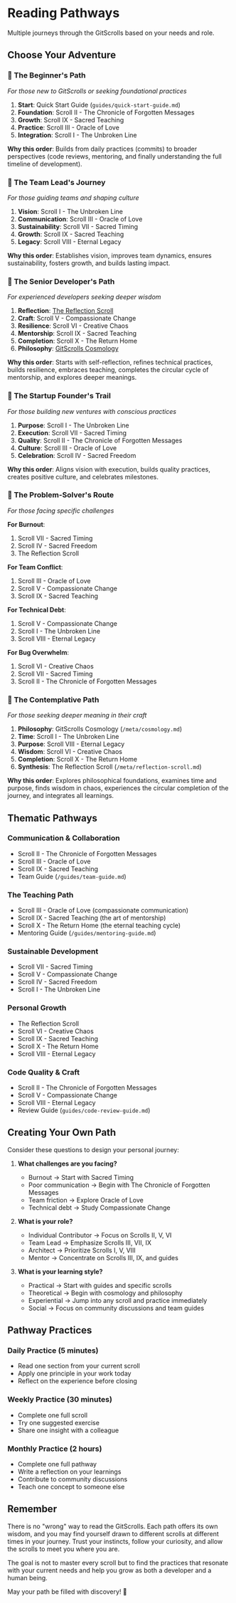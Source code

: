 # Reading Pathways

Multiple journeys through the GitScrolls based on your needs and role.

## Choose Your Adventure

### 🌱 The Beginner's Path
*For those new to GitScrolls or seeking foundational practices*

1. **Start**: Quick Start Guide (`guides/quick-start-guide.md`)
2. **Foundation**: Scroll II - The Chronicle of Forgotten Messages
3. **Growth**: Scroll IX - Sacred Teaching
4. **Practice**: Scroll III - Oracle of Love
5. **Integration**: Scroll I - The Unbroken Line

**Why this order**: Builds from daily practices (commits) to broader perspectives (code reviews, mentoring, and finally understanding the full timeline of development).

### 💼 The Team Lead's Journey
*For those guiding teams and shaping culture*

1. **Vision**: Scroll I - The Unbroken Line
2. **Communication**: Scroll III - Oracle of Love
3. **Sustainability**: Scroll VII - Sacred Timing  
4. **Growth**: Scroll IX - Sacred Teaching
5. **Legacy**: Scroll VIII - Eternal Legacy

**Why this order**: Establishes vision, improves team dynamics, ensures sustainability, fosters growth, and builds lasting impact.

### 🔧 The Senior Developer's Path
*For experienced developers seeking deeper wisdom*

1. **Reflection**: [The Reflection Scroll](../meta/reflection-scroll.md)
2. **Craft**: Scroll V - Compassionate Change
3. **Resilience**: Scroll VI - Creative Chaos
4. **Mentorship**: Scroll IX - Sacred Teaching
5. **Completion**: Scroll X - The Return Home
6. **Philosophy**: [GitScrolls Cosmology](../meta/cosmology.md)

**Why this order**: Starts with self-reflection, refines technical practices, builds resilience, embraces teaching, completes the circular cycle of mentorship, and explores deeper meanings.

### 🚀 The Startup Founder's Trail
*For those building new ventures with conscious practices*

1. **Purpose**: Scroll I - The Unbroken Line
2. **Execution**: Scroll VII - Sacred Timing
3. **Quality**: Scroll II - The Chronicle of Forgotten Messages
4. **Culture**: Scroll III - Oracle of Love
5. **Celebration**: Scroll IV - Sacred Freedom

**Why this order**: Aligns vision with execution, builds quality practices, creates positive culture, and celebrates milestones.

### 🎯 The Problem-Solver's Route
*For those facing specific challenges*

**For Burnout**:
1. Scroll VII - Sacred Timing
2. Scroll IV - Sacred Freedom
3. The Reflection Scroll

**For Team Conflict**:
1. Scroll III - Oracle of Love
2. Scroll V - Compassionate Change
3. Scroll IX - Sacred Teaching

**For Technical Debt**:
1. Scroll V - Compassionate Change
2. Scroll I - The Unbroken Line
3. Scroll VIII - Eternal Legacy

**For Bug Overwhelm**:
1. Scroll VI - Creative Chaos
2. Scroll VII - Sacred Timing
3. Scroll II - The Chronicle of Forgotten Messages

### 🌊 The Contemplative Path
*For those seeking deeper meaning in their craft*

1. **Philosophy**: GitScrolls Cosmology (`/meta/cosmology.md`)
2. **Time**: Scroll I - The Unbroken Line
3. **Purpose**: Scroll VIII - Eternal Legacy
4. **Wisdom**: Scroll VI - Creative Chaos
5. **Completion**: Scroll X - The Return Home
6. **Synthesis**: The Reflection Scroll (`/meta/reflection-scroll.md`)

**Why this order**: Explores philosophical foundations, examines time and purpose, finds wisdom in chaos, experiences the circular completion of the journey, and integrates all learnings.

## Thematic Pathways

### Communication & Collaboration
- Scroll II - The Chronicle of Forgotten Messages
- Scroll III - Oracle of Love  
- Scroll IX - Sacred Teaching
- Team Guide (`/guides/team-guide.md`)

### The Teaching Path
- Scroll III - Oracle of Love (compassionate communication)
- Scroll IX - Sacred Teaching (the art of mentorship)
- Scroll X - The Return Home (the eternal teaching cycle)
- Mentoring Guide (`/guides/mentoring-guide.md`)

### Sustainable Development
- Scroll VII - Sacred Timing
- Scroll V - Compassionate Change
- Scroll IV - Sacred Freedom
- Scroll I - The Unbroken Line

### Personal Growth
- The Reflection Scroll
- Scroll VI - Creative Chaos
- Scroll IX - Sacred Teaching
- Scroll X - The Return Home
- Scroll VIII - Eternal Legacy

### Code Quality & Craft
- Scroll II - The Chronicle of Forgotten Messages
- Scroll V - Compassionate Change
- Scroll VIII - Eternal Legacy
- Review Guide (`guides/code-review-guide.md`)

## Creating Your Own Path

Consider these questions to design your personal journey:

1. **What challenges are you facing?**
   - Burnout → Start with Sacred Timing
   - Poor communication → Begin with The Chronicle of Forgotten Messages
   - Team friction → Explore Oracle of Love
   - Technical debt → Study Compassionate Change

2. **What is your role?**
   - Individual Contributor → Focus on Scrolls II, V, VI
   - Team Lead → Emphasize Scrolls III, VII, IX
   - Architect → Prioritize Scrolls I, V, VIII
   - Mentor → Concentrate on Scrolls III, IX, and guides

3. **What is your learning style?**
   - Practical → Start with guides and specific scrolls
   - Theoretical → Begin with cosmology and philosophy
   - Experiential → Jump into any scroll and practice immediately
   - Social → Focus on community discussions and team guides

## Pathway Practices

### Daily Practice (5 minutes)
- Read one section from your current scroll
- Apply one principle in your work today
- Reflect on the experience before closing

### Weekly Practice (30 minutes)
- Complete one full scroll
- Try one suggested exercise
- Share one insight with a colleague

### Monthly Practice (2 hours)
- Complete one full pathway
- Write a reflection on your learnings
- Contribute to community discussions
- Teach one concept to someone else

## Remember

There is no "wrong" way to read the GitScrolls. Each path offers its own wisdom, and you may find yourself drawn to different scrolls at different times in your journey. Trust your instincts, follow your curiosity, and allow the scrolls to meet you where you are.

The goal is not to master every scroll but to find the practices that resonate with your current needs and help you grow as both a developer and a human being.

May your path be filled with discovery! 🌟